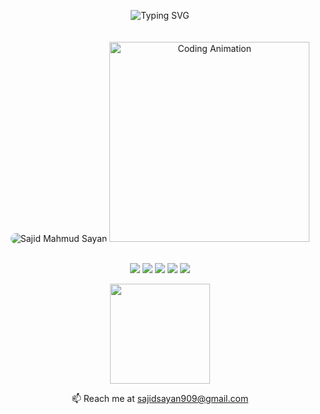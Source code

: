 <div align="center">

<!-- Typing animation SVG -->
![Typing SVG](https://readme-typing-svg.demolab.com?font=Fira+Code&size=40&pause=1000&color=00e6ff&center=true&vCenter=true&width=800&lines=Hi+👋,+I'm+Sajid+Mahmud+Sayan;Frontend+Developer+%26+UI+Designer;Building+High-UI+Websites;Pixel-perfect+&+3D-style+Visuals)

<!-- Glowing neon style title as image -->
<img src="https://dummyimage.com/800x100/000000/00e6ff.png&text=%F0%9F%9A%80+Sajid+Mahmud+Sayan" alt="Sajid Mahmud Sayan" style="margin-top: 16px; border-radius:12px;" />

<!-- Cool coding gif -->
<img src="https://media.giphy.com/media/du3J3cXyzhj75IOgvA/giphy.gif" width="320" alt="Coding Animation" style="margin:20px 0;" />

<!-- Skills badges -->
<p>
  <img src="https://img.shields.io/badge/HTML5-E34F26?style=for-the-badge&logo=html5&logoColor=white" />
  <img src="https://img.shields.io/badge/CSS3-1572B6?style=for-the-badge&logo=css3&logoColor=white" />
  <img src="https://img.shields.io/badge/JavaScript-F7DF1E?style=for-the-badge&logo=javascript&logoColor=black" />
  <img src="https://img.shields.io/badge/Tailwind_CSS-38B2AC?style=for-the-badge&logo=tailwind-css&logoColor=white" />
  <img src="https://img.shields.io/badge/React-61DAFB?style=for-the-badge&logo=react&logoColor=black" />
</p>

<!-- GitHub stats -->
<p>
  <img src="https://github-readme-stats.vercel.app/api?username=sajidsayan&show_icons=true&theme=radical&count_private=true" height="160" />
</p>

<!-- Contact -->
<p>📫 Reach me at <a href="mailto:sajidsayan909@gmail.com">sajidsayan909@gmail.com</a></p>

</div>
